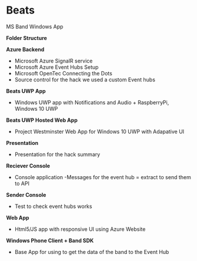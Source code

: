 # Beats
MS Band Windows App

**Folder Structure**

**Azure Backend** 
- Microsoft Azure SignalR service 
- Microsoft Azure Event Hubs Setup
- Microsoft OpenTec Connecting the Dots 
- Source control for the hack we used a custom Event hubs

**Beats UWP App**
- Windows UWP app with Notifications and Audio + RaspberryPi, Windows 10 UWP

**Beats UWP Hosted Web App**
- Project Westminster Web App for Windows 10 UWP with Adapative UI

**Presentation**
- Presentation for the hack summary

**Reciever Console** 
- Console application -Messages for the event hub = extract to send them to API

**Sender Console**
- Test to check event hubs works

**Web App**
- Html5/JS app with responsive UI using Azure Website

**Windows Phone Client + Band SDK**
- Base App for using to get the data of the band to the Event Hub

